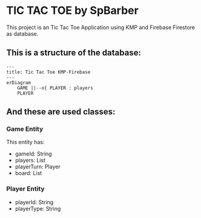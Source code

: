 # TIC TAC TOE by SpBarber

This project is an Tic Tac Toe Application using KMP and Firebase Firestore as database.

## This is a structure of the database:

```mermaid
---
title: Tic Tac Toe KMP-Firebase
---
erDiagram
    GAME ||--o{ PLAYER : players
    PLAYER
```

## And these are used classes:

### Game Entity

This entity has:

* gameId: String
* players: List<Player>
* playerTurn: Player
* board: List<Int>

### Player Entity

* playerId: String
* playerType: String


